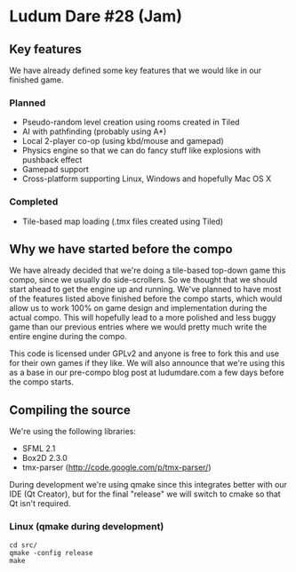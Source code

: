 # Ludum Dare #28 (Jam)

## Key features

We have already defined some key features that we would like in our finished game.

### Planned
- Pseudo-random level creation using rooms created in Tiled
- AI with pathfinding (probably using A*)
- Local 2-player co-op (using kbd/mouse and gamepad)
- Physics engine so that we can do fancy stuff like explosions with pushback effect
- Gamepad support
- Cross-platform supporting Linux, Windows and hopefully Mac OS X

### Completed
- Tile-based map loading (.tmx files created using Tiled)

## Why we have started before the compo

We have already decided that we're doing a tile-based top-down game this compo, since we usually do side-scrollers. So we thought that we should start ahead to get the engine up and running. We've planned to have most of the features listed above finished before the compo starts, which would allow us to work 100% on game design and implementation during the actual compo. This will hopefully lead to a more polished and less buggy game than our previous entries where we would pretty much write the entire engine during the compo.

This code is licensed under GPLv2 and anyone is free to fork this and use for their own games if they like. We will also announce that we're using this as a base in our pre-compo blog post at ludumdare.com a few days before the compo starts.

## Compiling the source

We're using the following libraries:
- SFML 2.1
- Box2D 2.3.0
- tmx-parser (http://code.google.com/p/tmx-parser/)

During development we're using qmake since this integrates better with our IDE (Qt Creator), but for the final "release" we will switch to cmake so that Qt isn't required.

### Linux (qmake during development)

    cd src/
    qmake -config release
    make
